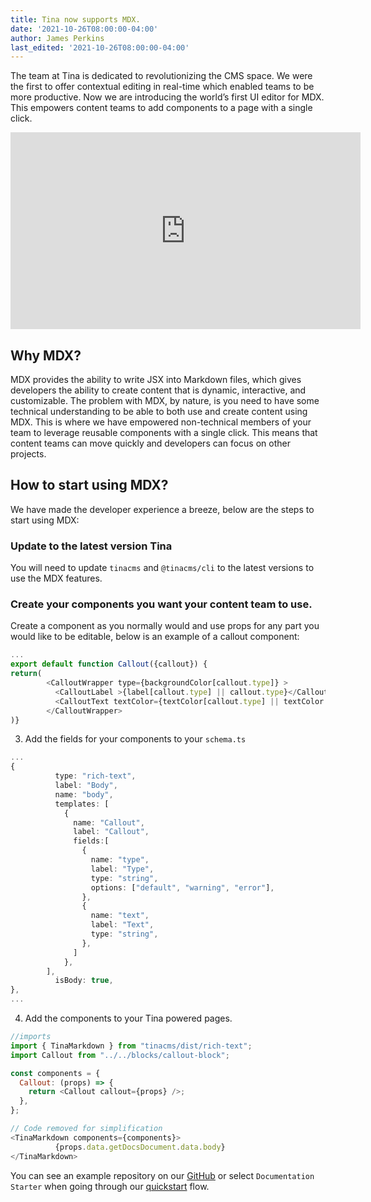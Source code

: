 ```yaml
---
title: Tina now supports MDX.
date: '2021-10-26T08:00:00-04:00'
author: James Perkins
last_edited: '2021-10-26T08:00:00-04:00'
---
```


The team at Tina is dedicated to revolutionizing the CMS space. We were the first to offer contextual editing in real-time which enabled teams to be more productive. Now we are introducing the world’s first UI editor for MDX. This empowers content teams to add components to a page with a single click. 

<iframe width="560" height="315" src="https://www.youtube.com/embed/yYysK7rCNM4" title="YouTube video player" frameborder="0" allow="accelerometer; autoplay; clipboard-write; encrypted-media; gyroscope; picture-in-picture" allowfullscreen="true"></iframe>

## Why MDX?

MDX provides the ability to write JSX into Markdown files, which gives developers the ability to create content that is dynamic, interactive, and customizable. The problem with MDX, by nature, is you need to have some technical understanding to be able to both use and create content using MDX. This is where we have empowered non-technical members of your team to leverage reusable components with a single click. This means that content teams can move quickly and developers can focus on other projects. 

## How to start using MDX?

We have made the developer experience a breeze, below are the steps to start using MDX:

### Update to the latest version Tina

You will need to update `tinacms` and `@tinacms/cli` to the latest versions to use the MDX features.

### Create your components you want your content team to use. 

Create a component as you normally would and use props for any part you would like to be editable, below is an example of a callout component:

```javascript
...
export default function Callout({callout}) {
return(  
        <CalloutWrapper type={backgroundColor[callout.type]} >
          <CalloutLabel >{label[callout.type] || callout.type}</CalloutLabel>
          <CalloutText textColor={textColor[callout.type] || textColor.default}>{callout?.text}</CalloutText>
        </CalloutWrapper>
)}
```

3. Add the fields for your components to your `schema.ts`

```typescript
...
{
          type: "rich-text",
          label: "Body",
          name: "body",
          templates: [
            {
              name: "Callout",
              label: "Callout",
              fields:[
                {
                  name: "type",
                  label: "Type",
                  type: "string",
                  options: ["default", "warning", "error"],
                },
                {
                  name: "text",
                  label: "Text",
                  type: "string",
                },
              ]
            },
        ],
          isBody: true,
},
...
```
4. Add the components to your Tina powered pages.
```javascript
//imports
import { TinaMarkdown } from "tinacms/dist/rich-text";
import Callout from "../../blocks/callout-block";

const components = {
  Callout: (props) => {
    return <Callout callout={props} />;
  },
};

// Code removed for simplification
<TinaMarkdown components={components}>
          {props.data.getDocsDocument.data.body}
</TinaMarkdown>
```

You can see an example repository on our [GitHub](https://github.com/tinacms/tina-docs-example) or select `Documentation Starter` when going through our [quickstart](https://app.tina.io/quickstart) flow. 

